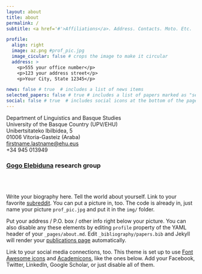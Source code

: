 ```yaml
---
layout: about
title: about
permalink: /
subtitle: <a href='#'>Affiliations</a>. Address. Contacts. Moto. Etc.

profile:
  align: right
  image: az.png #prof_pic.jpg
  image_cicular: false # crops the image to make it circular
  address: >
    <p>555 your office number</p>
    <p>123 your address street</p>
    <p>Your City, State 12345</p>

news: false # true  # includes a list of news items
selected_papers: false # true # includes a list of papers marked as "selected={true}"
social: false # true  # includes social icons at the bottom of the page
---
```


Department of Linguistics and Basque Studies <br>
University of the Basque Country (UPV/EHU) <br>
Unibertsitateko Ibilbidea, 5<br>
01006 Vitoria-Gasteiz (Araba)<br>
<i class="fas fa-envelope-square"></i> firstname.lastname@ehu.eus<br>
<i class="fas fa-phone-square-alt"></i> +34 945 013949<br>
<!--<a href="https://goo.gl/maps/qv3qFS4TBg35xngH8" target="_tab"><i class="fa fa-street-view ai-1x" style="color:red"></i></a><br> -->
<!--<a href="mailto:adam.zawiszewski@ehu.eus"><i class="fa fa-envelope-o ai-1x" style="color:red"></i></a>&nbsp;&nbsp;&nbsp;&nbsp;&nbsp;&nbsp;<a href="tel:+34 945 01 3949"<i class="fa fa-phone ai-1x" style="color:red"></i></a>&nbsp;&nbsp;&nbsp;&nbsp;&nbsp;&nbsp;<a href="https://goo.gl/maps/qv3qFS4TBg35xngH8" target="_tab"><i class="fa fa-street-view ai-1x" style="color:red"></i></a><br> -->
<h3><a href="http://www.ehu.eus/HEB/" target="_tab">Gogo Elebiduna</a> research group</h3><br>
<a href="https://orcid.org/0000-0002-5613-8880" target="_tab"><i class="ai ai-orcid-square ai-2x" style="color:red"></i></a>&nbsp;&nbsp;&nbsp;<a href="https://scholar.google.com/citations?user=xZQwDeYAAAAJ&#038;hl=en" target="_tab"><i class="ai ai-google-scholar-square ai-2x" style="color:red"></i></a>&nbsp;&nbsp;&nbsp;<a href="https://publons.com/researcher/2747941/adam-zawiszewski/" target="_tab"><i class="ai ai-publons-square ai-2x" style="color:red"></i></a>&nbsp;&nbsp;&nbsp;<a href="https://www.researchgate.net/profile/Adam_Zawiszewski" target="_tab"><i class="ai ai-researchgate-square ai-2x" style="color:red"></i></a>&nbsp;&nbsp;&nbsp;<a href="https://www.scopus.com/authid/detail.uri?authorId=26665217800" target="_tab"><i class="ai ai-scopus-square ai-2x" style="color:red"></i></a>&nbsp;&nbsp;&nbsp;<a href="https://www.semanticscholar.org/author/Adam-Zawiszewski/3917794" target="_tab"><i class="ai ai-semantic-scholar-square ai-2x" style="color:red"></i></a></a>&nbsp;&nbsp;&nbsp;<a href="https://drive.google.com/file/d/1zblrJ7doH8TXGh0-N0q3nMajJbk8_Xdz/view" target="_tab"><i class="ai ai-cv-square ai-2x" style="color:red"></i></a><br>

 Write your biography here. Tell the world about yourself. Link to your favorite [subreddit](http://reddit.com). You can put a picture in, too. The code is already in, just name your picture `prof_pic.jpg` and put it in the `img/` folder.

 Put your address / P.O. box / other info right below your picture. You can also disable any these elements by editing `profile` property of the YAML header of your `_pages/about.md`. Edit `_bibliography/papers.bib` and Jekyll will render your [publications page](/al-folio/publications/) automatically.

 Link to your social media connections, too. This theme is set up to use [Font Awesome icons](http://fortawesome.github.io/Font-Awesome/) and [Academicons](https://jpswalsh.github.io/academicons/), like the ones below. Add your Facebook, Twitter, LinkedIn, Google Scholar, or just disable all of them.

